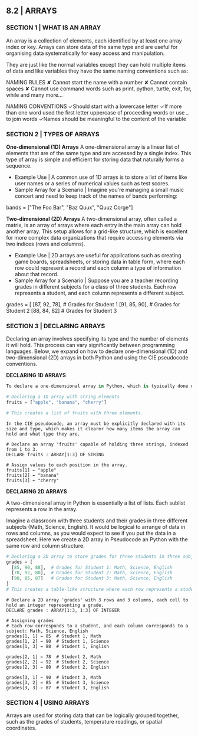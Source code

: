 ## 8.2 | ARRAYS

### SECTION 1 | WHAT IS AN ARRAY

An array is a collection of elements, each identified by at least one array index or key. Arrays can store data of the same type and are useful for organising data systematically for easy access and manipulation. 

They are just like the normal variables except they can hold multiple items of data and like variables they have the same naming conventions such as:

NAMING RULES
✘ Cannot start the name with a number
​✘ Cannot contain spaces
​✘ Cannot use command words such as print, python, turtle, exit, for, while and many more...

NAMING CONVENTIONS
✓Should start with a lowercase letter
✓If more than one word used the first letter uppercase of proceeding words or use _ to join words
​✓Names should be meaningful to the content of the variable

### SECTION 2 | TYPES OF ARRAYS

**One-dimensional (1D) Arrays**
A one-dimensional array is a linear list of elements that are of the same type and are accessed by a single index. This type of array is simple and efficient for storing data that naturally forms a sequence.

- Example Use | A common use of 1D arrays is to store a list of items like user names or a series of numerical values such as test scores.
- Sample Array for a Scenario | Imagine you're managing a small music concert and need to keep track of the names of bands performing:

bands = ["The Foo Bar", "Baz Quux", "Quuz Corge"]

**Two-dimensional (2D) Arrays**
A two-dimensional array, often called a matrix, is an array of arrays where each entry in the main array can hold another array. This setup allows for a grid-like structure, which is excellent for more complex data organizations that require accessing elements via two indices (rows and columns).

- Example Use | 2D arrays are useful for applications such as creating game boards, spreadsheets, or storing data in table form, where each row could represent a record and each column a type of information about that record.
- Sample Array for a Scenario | Suppose you are a teacher recording grades in different subjects for a class of three students. Each row represents a student, and each column represents a different subject.

grades = [
 [87, 92, 78], # Grades for Student 1
 [91, 85, 90], # Grades for Student 2
 [88, 84, 82]  # Grades for Student 3

### SECTION 3 | DECLARING ARRAYS

Declaring an array involves specifying its type and the number of elements it will hold. This process can vary significantly between programming languages. Below, we expand on how to declare one-dimensional (1D) and two-dimensional (2D) arrays in both Python and using the CIE pseudocode conventions.

**DECLARING 1D ARRAYS**

```python
To declare a one-dimensional array in Python, which is typically done using lists, you simply assign a list of elements to a variable. Here, the elements can be of any type: strings, numbers, or even other lists.

# Declaring a 1D array with string elements
fruits = ["apple", "banana", "cherry"]

# This creates a list of fruits with three elements.
```

```pseudocode
In the CIE pseudocode, an array must be explicitly declared with its size and type, which makes it clearer how many items the array can hold and what type they are.

# Declare an array 'fruits' capable of holding three strings, indexed from 1 to 3.
DECLARE fruits : ARRAY[1:3] OF STRING

# Assign values to each position in the array.
fruits[1] ← "apple"
fruits[2] ← "banana"
fruits[3] ← "cherry"
```

**DECLARING 2D ARRAYS**

A two-dimensional array in Python is essentially a list of lists. Each sublist represents a row in the array.

Imagine a classroom with three students and their grades in three different subjects (Math, Science, English). It would be logical to arrange of data in rows and columns, as you would expect to see if you put the data in a spreadsheet. Here we create a 2D array in Pseudocode an Python with the same row and column structure.

```python
# Declaring a 2D array to store grades for three students in three subjects
grades = [
  [85, 90, 88],  # Grades for Student 1: Math, Science, English
  [78, 92, 80],  # Grades for Student 2: Math, Science, English
  [90, 85, 87]   # Grades for Student 3: Math, Science, English
]
# This creates a table-like structure where each row represents a student and each column a subject.
```

```pseudocode
# Declare a 2D array 'grades' with 3 rows and 3 columns, each cell to hold an integer representing a grade.
DECLARE grades : ARRAY[1:3, 1:3] OF INTEGER

# Assigning grades
# Each row corresponds to a student, and each column corresponds to a subject: Math, Science, English
grades[1, 1] ← 85  # Student 1, Math
grades[1, 2] ← 90  # Student 1, Science
grades[1, 3] ← 88  # Student 1, English

grades[2, 1] ← 78  # Student 2, Math
grades[2, 2] ← 92  # Student 2, Science
grades[2, 3] ← 80  # Student 2, English

grades[3, 1] ← 90  # Student 3, Math
grades[3, 2] ← 85  # Student 3, Science
grades[3, 3] ← 87  # Student 3, English
```

### SECTION 4 | USING ARRAYS

Arrays are used for storing data that can be logically grouped together, such as the grades of students, temperature readings, or spatial coordinates.